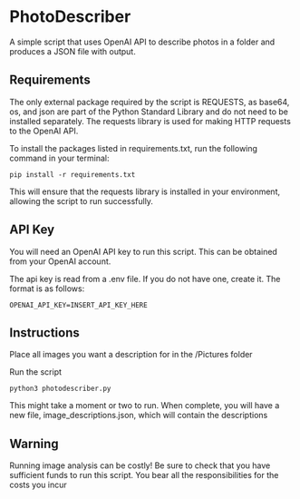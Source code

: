 # PhotoDescriber
A simple script that uses OpenAI API to describe photos in a folder and produces a JSON file with output.

## Requirements
The only external package required by the script is REQUESTS, as base64, os, and json are part of the Python Standard Library and do not need to be installed separately. The requests library is used for making HTTP requests to the OpenAI API.

To install the packages listed in requirements.txt, run the following command in your terminal:

``` pip install -r requirements.txt ```

This will ensure that the requests library is installed in your environment, allowing the script to run successfully.

## API Key
You will need an OpenAI API key to run this script. This can be obtained from your OpenAI account.

The api key is read from a .env file. If you do not have one, create it. The format is as follows:

``` OPENAI_API_KEY=INSERT_API_KEY_HERE ```

## Instructions
Place all images you want a description for in the /Pictures folder

Run the script

```python3 photodescriber.py```

This might take a moment or two to run. When complete, you will have a new file, image_descriptions.json, which will contain the descriptions

## Warning
Running image analysis can be costly! Be sure to check that you have sufficient funds to run this script. You bear all the responsibilities for the costs you incur
